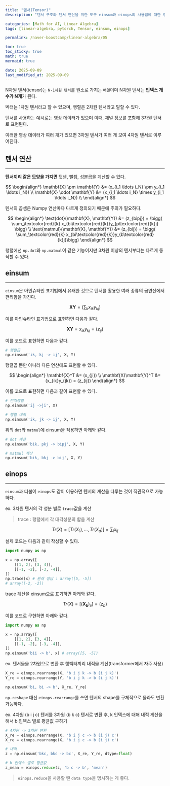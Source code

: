 ```yaml
---
title: "텐서(Tensor)"
description: "텐서 구조와 텐서 연산을 위한 도구 einsum과 einops의 사용법에 대한 정리 포스트입니다."

categories: [Math for AI, Linear Algebra]
tags: [linear-algebra, pytorch, Tensor, einsum, einops]

permalink: /naver-boostcamp/linear-algebra/05

toc: true
toc_sticky: true
math: true
mermaid: true

date: 2025-09-09
last_modified_at: 2025-09-09
---
```


N차원 텐서(tensor)는 `N-1차원 텐서`를 원소로 가지는 `배열`이며 N차원 텐서는 **인덱스 개수가 N개**가 된다.

벡터는 1차원 텐서라고 할 수 있으며, 행렬은 2차원 텐서라고 말할 수 있다.

텐서를 사용하는 예시로는 영상 데이터가 있으며 이때, 채널 정보를 포함해 3차원 텐서로 표현된다.

이러한 영상 데이터가 여러 개가 있으면 3차원 텐서가 여러 개 모여 4차원 텐서로 이루어진다.

## 텐서 연산
-------

**텐서끼리 같은 모양을 가지면** 덧셈, 뺄셈, 성분곱을 계산할 수 있다.

$$
\begin{align*}
\mathbf{X} \pm \mathbf{Y} &= (x_{i_1 \ldots i_N} \pm y_{i_1 \ldots i_N}) \\
\mathbf{X} \odot \mathbf{Y} &= (x_{i_1 \ldots i_N} \times y_{i_1 \ldots i_N}) \\
\end{align*}
$$

텐서의 곱셈은 Numpy 연산마다 다르게 정의되기 때문에 주의가 필요하다.

$$
\begin{align*}
\text{dot}(\mathbf{X}, \mathbf{Y}) &= (z_{bipj}) = \bigg( \sum_\textcolor{red}{k} x_{bi\textcolor{red}{k}}y_{p\textcolor{red}{k}j} \bigg) \\
\text{matmul}(\mathbf{X}, \mathbf{Y}) &= (z_{bij}) = \bigg( \sum_\textcolor{red}{k} x_{bi\textcolor{red}{k}}y_{b\textcolor{red}{k}j}\bigg)
\end{align*}
$$

행렬에선 `np.dot`와 `np.matmul`이 같은 기능이지만 3차원 이상의 텐서부터는 다르게 동작할 수 있다.

## einsum 
-----------

`einsum`은 아인슈타인 표기법에서 유래한 것으로 텐서를 활용한 여러 종류의 곱연산에서 편리함을 가진다.

$$
\mathbf{X}\mathbf{Y} = \bigg( \sum_k x_{ik}y_{kj}\bigg)
$$

이를 아인슈타인 표기법으로 표현하면 다음과 같다.

$$
\mathbf{X}\mathbf{Y} = x_{ik}y_{kj} = (z_{ij})
$$

이를 코드로 표현하면 다음과 같다.

```python
# 행렬곱
np.einsum('ik, kj -> ij', X, Y)
```

행렬곱 뿐만 아니라 다른 연산에도 표현할 수 있다.

$$
\begin{align*}
\mathbf{X}^T &= (x_{ji}) \\
\mathbf{X}\mathbf{Y}^T &= (x_{ik}y_{jk}) = (z_{ij})
\end{align*}
$$

이를 코드로 표현하면 다음과 같이 표현할 수 있다.

```python
# 전치행렬
np.einsum('ij ->ji', X)

# 행렬 내적
np.einsum('ik, jk -> ij', X, Y)
```

위의 `dot`와 `matmul`에 einsum을 적용하면 아래와 같다.

```python
# dot 계산
np.einsum('bik, pkj -> bipj', X, Y)

# matmul 계산
np.einsum('bik, bkj -> bij', X, Y)
```

## einops
------------

`einsum`과 더불어 `einops`도 같이 이용하면 텐서의 계산을 다루는 것이 직관적으로 가능하다.

ex. 3차원 텐서의 각 성분 별로 `trace`값을 계산

> trace : 행렬에서 각 대각성분의 합을 계산

$$
Tr(X) = [Tr(X_1), \ldots, Tr(X_d)] = \sum_i x_{ij}
$$

실제 코드는 다음과 같이 작성할 수 있다.

```python
import numpy as np

x = np.array([
    [[1, 2], [3, 4]],
    [[-1, -2], [-3, -4]],
])
np.trace(x) # 원래 정답 : array([5, -5])
# array([-2, -2]) 
```

trace 계산을 einsum으로 표기하면 아래와 같다.

$$
Tr(X) = [(\mathbf{X_b})_{ii}] = (z_b)
$$

이를 코드로 구현하면 아래와 같다.

```python
import numpy as np

x = np.array([
    [[1, 2], [3, 4]],
    [[-1, -2], [-3, -4]],
])
np.einsum('bii -> b', x) # array([5, -5])
```

ex. 텐서들을 2차원으로 변환 후 행벡터끼리 내적을 계산(transformer에서 자주 사용)

```python
X_re = einops.rearrange(X, 'b i j k -> b (i j k)')
Y_re = einops.rearrange(Y, 'b i j k -> b (i j k)')

np.einsum('bi, bi -> b', X_re, Y_re)
```
`np.reshape` 대신 `einops.rearrange`를 쓰면 텐서의 shape를 구체적으로 몰라도 변환 가능하다.

ex. 4차원 (b i j c) 텐서를 3차원 (b k c) 텐서로 변환 후, k 인덱스에 대해 내적 계산을 해서 b 인덱스 별로 평균값 구하기

```python
# 4차원 -> 3차원 변환
X_re = einops.rearrange(X, 'b i j c -> b (i j) c')
X_re = einops.rearrange(X, 'b i j c -> b (i j) c')

# 내적
z = np.einsum('bkc, bkc -> bc', X_re, Y_re, dtype=float)

# b 인덱스 별로 평균값
z_mean = einops.reduce(z, 'b c -> b', 'mean')
```

> `einops.reduce`을 사용할 땐 `data type`을 명시하는 게 좋다.

